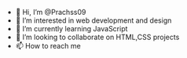 - 👋 Hi, I’m @Prachss09
- 👀 I’m interested in web development and design
- 🌱 I’m currently learning JavaScript
- 💞️ I’m looking to collaborate on HTML,CSS projects
- 📫 How to reach me

<!---
Prachss09/Prachss09 is a ✨ special ✨ repository because its `README.md` (this file) appears on your GitHub profile.
You can click the Preview link to take a look at your changes.
--->
